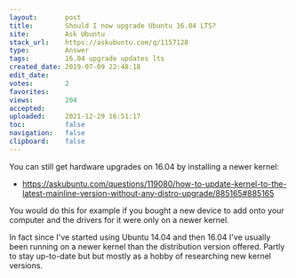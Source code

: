 ```yaml
---
layout:       post
title:        Should I now upgrade Ubuntu 16.04 LTS?
site:         Ask Ubuntu
stack_url:    https://askubuntu.com/q/1157128
type:         Answer
tags:         16.04 upgrade updates lts
created_date: 2019-07-09 22:48:18
edit_date:    
votes:        2
favorites:    
views:        204
accepted:     
uploaded:     2021-12-29 16:51:17
toc:          false
navigation:   false
clipboard:    false
---
```


You can still get hardware upgrades on 16.04 by installing a newer kernel:

- https://askubuntu.com/questions/119080/how-to-update-kernel-to-the-latest-mainline-version-without-any-distro-upgrade/885165#885165

You would do this for example if you bought a new device to add onto your computer and the drivers for it were only on a newer kernel.

In fact since I've started using Ubuntu 14.04 and then 16.04 I've usually been running on a newer kernel than the distribution version offered. Partly to stay up-to-date but but mostly as a hobby of researching new kernel versions.
